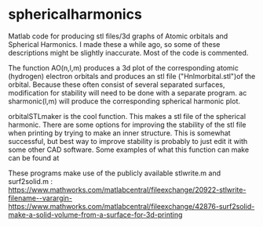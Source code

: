 # sphericalharmonics
Matlab code for producing stl files/3d graphs of Atomic orbitals and Spherical Harmonics. I made these a while ago, so some of these descriptions might be slightly inaccurate. Most of the code is commented.

The function AO(n,l,m) produces a 3d plot of the corresponding atomic (hydrogen) electron orbitals and produces an stl file ("Hnlmorbital.stl")of the orbital. Because these often consist of several separated surfaces, modification for stability will need to be done with a separate program.
ac
sharmonic(l,m) will produce the corresponding spherical harmonic plot.

orbitalSTLmaker is the cool function. This makes a stl file of the spherical harmonic. There are some options for improving the stability of the stl file when printing by trying to make an inner structure. This is somewhat successful, but best way to improve stability is probably to just edit it with some other CAD software. Some examples of what this function can make can be found at 


These programs make use of the publicly available stlwrite.m and surf2solid.m :
https://www.mathworks.com/matlabcentral/fileexchange/20922-stlwrite-filename--varargin-
https://www.mathworks.com/matlabcentral/fileexchange/42876-surf2solid-make-a-solid-volume-from-a-surface-for-3d-printing
